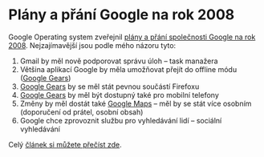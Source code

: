 <!--
title : Plány a přání Google na rok 2008
author : Roman Ožana <ozana@omdesign.cz>
date : 26.12.2007 22:50:24
tags : google
-->

# Plány a přání Google na rok 2008

Google Operating system zveřejnil [plány a přání společnosti Google na rok 2008][1]. Nejzajímavější jsou podle mého názoru tyto:

  1. Gmail by měl nově podporovat správu úloh &#8211; task manažera
  2. Většina aplikací Google by měla umožňovat přejít do offline módu ([Google Gears][2])
  3. [Google Gears][2] by se měl stát pevnou součástí Firefoxu
  4. [Google Gears][2] by měl být dostupný také pro mobilní telefony
  5. Změny by měl dostát také [Google Maps][3] &#8211; měl by se stát více osobním (doporučení od prátel, osobní obsah)
  6. Google chce zprovoznit službu pro vyhledávání lidí &#8211; sociální vyhledávání

Celý [článek si můžete přečíst zde][1].

 [1]: http://googlesystem.blogspot.com/2007/12/predictions-for-googles-2008.html
 [2]: http://gears.google.com/
 [3]: http://maps.google.com/